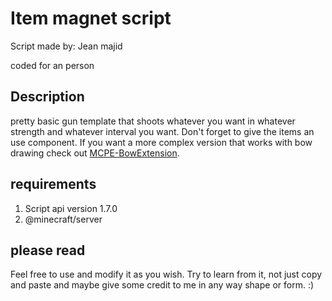# Item magnet script

Script made by: Jean majid

coded for an person

## Description

pretty basic gun template that shoots whatever you want in whatever strength and whatever interval you want.
Don't forget to give the items an use component. If you want a more complex version that works with bow drawing check out [MCPE-BowExtension](https://github.com/jeanmajid/MCPE-BowExtension).

## requirements

1. Script api version 1.7.0
2. @minecraft/server

## please read

Feel free to use and modify it as you wish. Try to learn from it, not just copy and paste and maybe give some credit to me in any way shape or form. :)